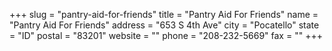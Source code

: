 +++
slug = "pantry-aid-for-friends"
title = "Pantry Aid For Friends"
name = "Pantry Aid For Friends"
address = "653 S 4th Ave"
city = "Pocatello"
state = "ID"
postal = "83201"
website = ""
phone = "208-232-5669"
fax = ""
+++
